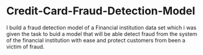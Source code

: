 # Credit-Card-Fraud-Detection-Model
I build a fraud detection model of a Financial institution data set which i was given the task to buid a model that will be able detect fraud from the system of the financial institution with ease and protect customers from been a victim of fraud.
